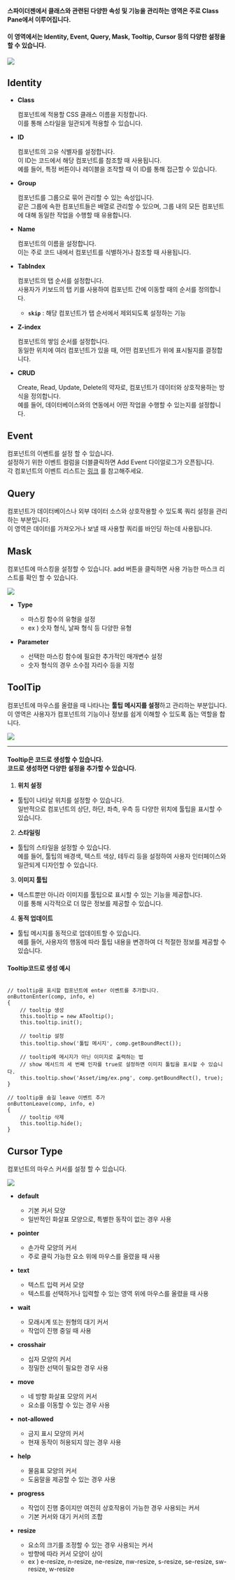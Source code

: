 #### 스파이더젠에서 클래스와 관련된 다양한 속성 및 기능을 관리하는 영역은 주로 Class Pane에서 이루어집니다.
#### 이 영역에서는 Identity, Event, Query, Mask, Tooltip, Cursor 등의 다양한 설정을 할 수 있습니다.

![](https://wikidocs.net/images/page/22790/classpane.png)

## Identity

* **Class**

	컴포넌트에 적용할 CSS 클래스 이름을 지정합니다. <br>
이를 통해 스타일을 일관되게 적용할 수 있습니다.
	 
* **ID**

	컴포넌트의 고유 식별자를 설정합니다. <br>
이 ID는 코드에서 해당 컴포넌트를 참조할 때 사용됩니다. <br>
예를 들어, 특정 버튼이나 레이블을 조작할 때 이 ID를 통해 접근할 수 있습니다.
    
* **Group**

	컴포넌트를 그룹으로 묶어 관리할 수 있는 속성입니다. <br>
같은 그룹에 속한 컴포넌트들은 배열로 관리할 수 있으며, 그룹 내의 모든 컴포넌트에 대해 동일한 작업을 수행할 때 유용합니다.
    
* **Name**

	컴포넌트의 이름을 설정합니다. <br>
이는 주로 코드 내에서 컴포넌트를 식별하거나 참조할 때 사용됩니다.
    
* **TabIndex**

	컴포넌트의 탭 순서를 설정합니다. <br>
사용자가 키보드의 탭 키를 사용하여 컴포넌트 간에 이동할 때의 순서를 정의합니다.
	-  **`skip`** : 해당 컴포넌트가 탭 순서에서 제외되도록 설정하는 기능
    
* **Z-index**

	컴포넌트의 쌓임 순서를 설정합니다. <br>
동일한 위치에 여러 컴포넌트가 있을 때, 어떤 컴포넌트가 위에 표시될지를 결정합니다.
    
 * **CRUD**

	  Create, Read, Update, Delete의 약자로, 컴포넌트가 데이터와 상호작용하는 방식을 정의합니다. <br>
예를 들어, 데이터베이스와의 연동에서 어떤 작업을 수행할 수 있는지를 설정합니다.

## Event

컴포넌트의 이벤트를 설정 할 수 있습니다.<br>
설정하기 위한 이벤트 컬럼을 더블클릭하면  Add Event 다이얼로그가 오픈됩니다.<br> 
각 컴포넌트의 이벤트 리스트는 [링크](https://wikidocs.net/273987)  를 참고해주세요.    

## Query  
컴포넌트가 데이터베이스나 외부 데이터 소스와 상호작용할 수 있도록 쿼리 설정을 관리하는 부분입니다.<br>
 이 영역은 데이터를 가져오거나 보낼 때 사용할 쿼리를 바인딩 하는데 사용됩니다.

## Mask  
컴포넌트에 마스킹을 설정할 수 있습니다. add 버튼을 클릭하면 사용 가능한 마스크 리스트를 확인 할 수 있습니다.  

![](https://wikidocs.net/images/page/22790/class_mask.png)  

* **Type**
	* 마스킹 함수의 유형을 설정
	* ex ) 숫자 형식, 날짜 형식 등 다양한 유형

* **Parameter**
	* 선택한 마스킹 함수에 필요한 추가적인 매개변수 설정
	* 숫자 형식의 경우 소수점 자리수 등을 지정

## ToolTip  

컴포넌트에 마우스를 올렸을 때 나타나는 **툴팁 메시지를 설정**하고 관리하는 부분입니다. <br>
이 영역은 사용자가 컴포넌트의 기능이나 정보를 쉽게 이해할 수 있도록 돕는 역할을 합니다.

![](https://wikidocs.net/images/page/22790/class_tool.png)


---

#### Tooltip은 코드로 생성할 수 있습니다.<br>코드로 생성하면 다양한 설정을 추가할 수 있습니다.

1.  **위치 설정**

-   툴팁이 나타날 위치를 설정할 수 있습니다. <br>일반적으로 컴포넌트의 상단, 하단, 좌측, 우측 등 다양한 위치에 툴팁을 표시할 수 있습니다.
    

2.  **스타일링**

-   툴팁의 스타일을 설정할 수 있습니다. <br>예를 들어, 툴팁의 배경색, 텍스트 색상, 테두리 등을 설정하여 사용자 인터페이스와 일관되게 디자인할 수 있습니다.
    

3.  **이미지 툴팁**

-   텍스트뿐만 아니라 이미지를 툴팁으로 표시할 수 있는 기능을 제공합니다. <br>이를 통해 시각적으로 더 많은 정보를 제공할 수 있습니다.
    

4.  **동적 업데이트**

-   툴팁 메시지를 동적으로 업데이트할 수 있습니다. <br>예를 들어, 사용자의 행동에 따라 툴팁 내용을 변경하여 더 적절한 정보를 제공할 수 있습니다.

#### Tooltip코드로 생성 예시
```

// tooltip을 표시할 컴포넌트에 enter 이벤트를 추가합니다.
onButtonEnter(comp, info, e)
{
	// tooltip 생성
	this.tooltip = new ATooltip();
	this.tooltip.init();

	// tooltip 설정
	this.tooltip.show('툴팁 메시지', comp.getBoundRect());

	// tooltip에 메시지가 아닌 이미지로 출력하는 법
	// show 메서드의 세 번째 인자를 true로 설정하면 이미지 툴팁을 표시할 수 있습니다.
	this.tooltip.show('Asset/img/ex.png', comp.getBoundRect(), true);
}

// tooltip을 숨길 leave 이벤트 추가
onButtonLeave(comp, info, e)
{
	// tooltip 삭제
	this.tooltip.hide();
}

```  

## Cursor Type

컴포넌트의 마우스 커서를 설정 할 수 있습니다.

![](https://wikidocs.net/images/page/22790/class_Cursor.png)

* **default**
	* 기본 커서 모양
	* 일반적인 화살표 모양으로, 특별한 동작이 없는 경우 사용

* **pointer**
	* 손가락 모양의 커서
	* 주로 클릭 가능한 요소 위에 마우스를 올렸을 때 사용

* **text**
	* 텍스트 입력 커서 모양
	* 텍스트를 선택하거나 입력할 수 있는 영역 위에 마우스를 올렸을 때 사용

* **wait**
	* 모래시계 또는 원형의 대기 커서
	* 작업이 진행 중일 때 사용

* **crosshair**
	* 십자 모양의 커서
	* 정밀한 선택이 필요한 경우 사용

* **move**
	* 네 방향 화살표 모양의 커서
	* 요소를 이동할 수 있는 경우 사용

* **not-allowed**
	* 금지 표시 모양의 커서
	* 현재 동작이 허용되지 않는 경우 사용

* **help**
	* 물음표 모양의 커서
	* 도움말을 제공할 수 있는 경우 사용

* **progress**
	* 작업이 진행 중이지만 여전히 상호작용이 가능한 경우 사용되는 커서
	* 기본 커서와 대기 커서의 조합

* **resize**
	* 요소의 크기를 조정할 수 있는 경우 사용되는 커서
	* 방향에 따라 커서 모양이 상이
	* ex ) e-resize, n-resize, ne-resize, nw-resize, s-resize, se-resize, sw-resize, w-resize